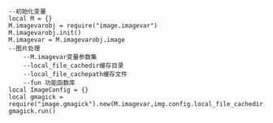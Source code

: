 >
	--初始化变量
	local M = {}
	M.imagevarobj = require("image.imagevar")
	M.imagevarobj.init()
	M.imagevar = M.imagevarobj.image
	--图片处理
		--M.imagevar变量参数集
		--local_file_cachedir缓存目录
		--local_file_cachepath缓存文件
		--fun 功能函数库
	local ImageConfig = {}
	local gmagick = require("image.gmagick").new(M.imagevar,img.config.local_file_cachedir,img.config.local_file_cachepath,fun)
	gmagick.run()
